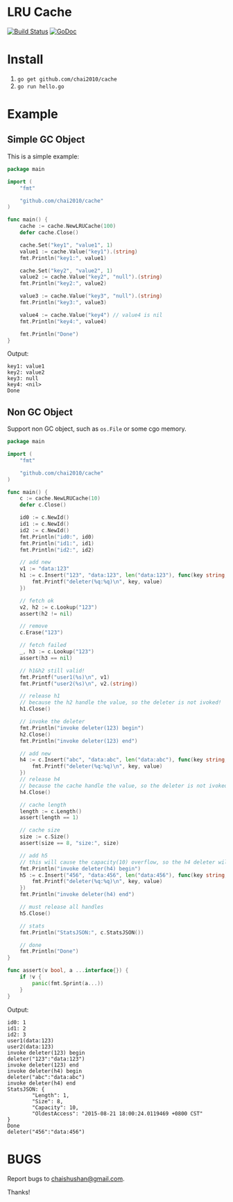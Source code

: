 # LRU Cache

[![Build Status](https://travis-ci.org/chai2010/cache.svg)](https://travis-ci.org/chai2010/cache)
[![GoDoc](https://godoc.org/github.com/chai2010/cache?status.svg)](https://godoc.org/github.com/chai2010/cache)


# Install

1. `go get github.com/chai2010/cache`
2. `go run hello.go`


# Example

## Simple GC Object

This is a simple example:

```Go
package main

import (
	"fmt"

	"github.com/chai2010/cache"
)

func main() {
	cache := cache.NewLRUCache(100)
	defer cache.Close()

	cache.Set("key1", "value1", 1)
	value1 := cache.Value("key1").(string)
	fmt.Println("key1:", value1)

	cache.Set("key2", "value2", 1)
	value2 := cache.Value("key2", "null").(string)
	fmt.Println("key2:", value2)

	value3 := cache.Value("key3", "null").(string)
	fmt.Println("key3:", value3)

	value4 := cache.Value("key4") // value4 is nil
	fmt.Println("key4:", value4)

	fmt.Println("Done")
}
```

Output:

```
key1: value1
key2: value2
key3: null
key4: <nil>
Done
```

## Non GC Object

Support non GC object, such as `os.File` or some cgo memory.

```Go
package main

import (
	"fmt"

	"github.com/chai2010/cache"
)

func main() {
	c := cache.NewLRUCache(10)
	defer c.Close()

	id0 := c.NewId()
	id1 := c.NewId()
	id2 := c.NewId()
	fmt.Println("id0:", id0)
	fmt.Println("id1:", id1)
	fmt.Println("id2:", id2)

	// add new
	v1 := "data:123"
	h1 := c.Insert("123", "data:123", len("data:123"), func(key string, value interface{}) {
		fmt.Printf("deleter(%q:%q)\n", key, value)
	})

	// fetch ok
	v2, h2 := c.Lookup("123")
	assert(h2 != nil)

	// remove
	c.Erase("123")

	// fetch failed
	_, h3 := c.Lookup("123")
	assert(h3 == nil)

	// h1&h2 still valid!
	fmt.Printf("user1(%s)\n", v1)
	fmt.Printf("user2(%s)\n", v2.(string))

	// release h1
	// because the h2 handle the value, so the deleter is not ivoked!
	h1.Close()

	// invoke the deleter
	fmt.Println("invoke deleter(123) begin")
	h2.Close()
	fmt.Println("invoke deleter(123) end")

	// add new
	h4 := c.Insert("abc", "data:abc", len("data:abc"), func(key string, value interface{}) {
		fmt.Printf("deleter(%q:%q)\n", key, value)
	})
	// release h4
	// because the cache handle the value, so the deleter is not ivoked!
	h4.Close()

	// cache length
	length := c.Length()
	assert(length == 1)

	// cache size
	size := c.Size()
	assert(size == 8, "size:", size)

	// add h5
	// this will cause the capacity(10) overflow, so the h4 deleter will be invoked
	fmt.Println("invoke deleter(h4) begin")
	h5 := c.Insert("456", "data:456", len("data:456"), func(key string, value interface{}) {
		fmt.Printf("deleter(%q:%q)\n", key, value)
	})
	fmt.Println("invoke deleter(h4) end")

	// must release all handles
	h5.Close()

	// stats
	fmt.Println("StatsJSON:", c.StatsJSON())

	// done
	fmt.Println("Done")
}

func assert(v bool, a ...interface{}) {
	if !v {
		panic(fmt.Sprint(a...))
	}
}
```

Output:

```
id0: 1
id1: 2
id2: 3
user1(data:123)
user2(data:123)
invoke deleter(123) begin
deleter("123":"data:123")
invoke deleter(123) end
invoke deleter(h4) begin
deleter("abc":"data:abc")
invoke deleter(h4) end
StatsJSON: {
        "Length": 1,
        "Size": 8,
        "Capacity": 10,
        "OldestAccess": "2015-08-21 18:00:24.0119469 +0800 CST"
}
Done
deleter("456":"data:456")
```

# BUGS

Report bugs to <chaishushan@gmail.com>.

Thanks!
